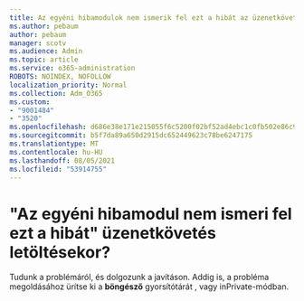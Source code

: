 ```yaml
---
title: Az egyéni hibamodulok nem ismerik fel ezt a hibát az üzenetkövetés letöltésekor?
ms.author: pebaum
author: pebaum
manager: scotv
ms.audience: Admin
ms.topic: article
ms.service: o365-administration
ROBOTS: NOINDEX, NOFOLLOW
localization_priority: Normal
ms.collection: Adm_O365
ms.custom:
- "9001484"
- "3520"
ms.openlocfilehash: d686e38e171e215055f6c5200f02bf52ad4ebc1c0fb502e86c9515a8658e0904
ms.sourcegitcommit: b5f7da89a650d2915dc652449623c78be6247175
ms.translationtype: MT
ms.contentlocale: hu-HU
ms.lasthandoff: 08/05/2021
ms.locfileid: "53914755"
---
```

# <a name="getting-custom-error-module-does-not-recognize-this-error-when-downloading-a-message-trace"></a>"Az egyéni hibamodul nem ismeri fel ezt a hibát" üzenetkövetés letöltésekor?

Tudunk a problémáról, és dolgozunk a javításon.  Addig is, a probléma megoldásához ürítse ki a **böngésző** gyorsítótárát , vagy inPrivate-módban.